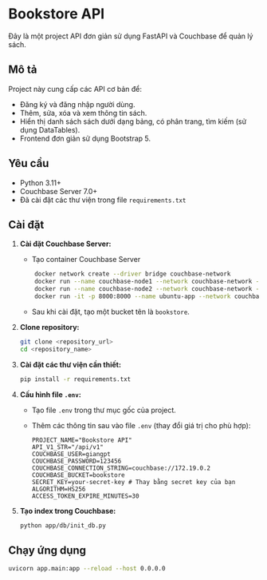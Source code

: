 # Bookstore API

Đây là một project API đơn giản sử dụng FastAPI và Couchbase để quản lý sách.

## Mô tả

Project này cung cấp các API cơ bản để:

* Đăng ký và đăng nhập người dùng.
* Thêm, sửa, xóa và xem thông tin sách.
* Hiển thị danh sách sách dưới dạng bảng, có phân trang, tìm kiếm (sử dụng DataTables).
* Frontend đơn giản sử dụng Bootstrap 5.

## Yêu cầu

* Python 3.11+
* Couchbase Server 7.0+
* Đã cài đặt các thư viện trong file `requirements.txt`

## Cài đặt

1. **Cài đặt Couchbase Server:**
    * Tạo container Couchbase Server

    ```bash
        docker network create --driver bridge couchbase-network
        docker run --name couchbase-node1 --network couchbase-network --hostname couchbase-node1.local -p 8091-8096:8091-8096 -p 11210:11210 couchbase/server:community
        docker run --name couchbase-node2 --network couchbase-network --hostname couchbase-node2.local -p 8097-8102:8091-8096 -p 11211:11210 couchbase/server:community
        docker run -it -p 8000:8000 --name ubuntu-app --network couchbase-network ubuntu:22.04
    ```

    * Sau khi cài đặt, tạo một bucket tên là `bookstore`.
2. **Clone repository:**

    ```bash
    git clone <repository_url>
    cd <repository_name>
    ```

3. **Cài đặt các thư viện cần thiết:**

    ```bash
    pip install -r requirements.txt
    ```

4. **Cấu hình file `.env`:**

    * Tạo file `.env` trong thư mục gốc của project.
    * Thêm các thông tin sau vào file `.env` (thay đổi giá trị cho phù hợp):

        ```
        PROJECT_NAME="Bookstore API"
        API_V1_STR="/api/v1"
        COUCHBASE_USER=giangpt
        COUCHBASE_PASSWORD=123456
        COUCHBASE_CONNECTION_STRING=couchbase://172.19.0.2
        COUCHBASE_BUCKET=bookstore
        SECRET_KEY=your-secret-key # Thay bằng secret key của bạn
        ALGORITHM=HS256
        ACCESS_TOKEN_EXPIRE_MINUTES=30
        ```

5. **Tạo index trong Couchbase:**

    ```bash
    python app/db/init_db.py
    ```

## Chạy ứng dụng

```bash
uvicorn app.main:app --reload --host 0.0.0.0
